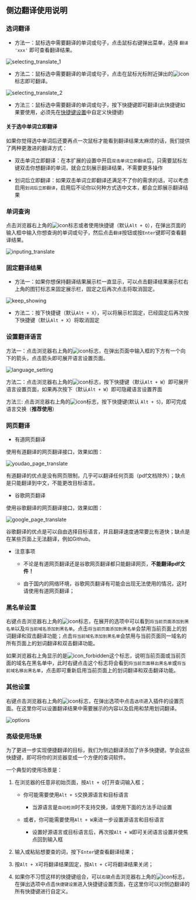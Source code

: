 ## 侧边翻译使用说明

### 选词翻译

* 方法一：鼠标选中需要翻译的单词或句子，点击鼠标右键弹出菜单，选择 `翻译 'xxx'` 即可查看翻译结果。

![selecting_translate_1](../../images/selecting_translate_1.gif)

* 方法二：鼠标选中需要翻译的单词或句子，点击在鼠标光标附近弹出的![icon](../../images/icon.png)标志即可翻译。

![selecting_translate_2](../../images/selecting_translate_2.gif)

* 方法三：鼠标选中需要翻译的单词或句子，按下快捷键即可翻译(此快捷键如果要使用，必须先在[快捷键设置](chrome://extensions/shortcuts)中自定义快捷键)

#### 关于选中单词立即翻译

如果你觉得选中单词后还要再点一次鼠标才能看到翻译结果太麻烦的话，我们提供了两种更激进的翻译方式：

* 双击单词立即翻译：在本扩展的设置中开启`双击单词立即翻译`后，只需要鼠标左键双击你想翻译的单词，就会立刻展示翻译结果，不需要更多操作

* 划词后立即翻译：如果双击单词立即翻译还满足不了你的需求的话，可以考虑启用`划词后立即翻译`，启用后不论你以何种方式选中文本，都会立即展示翻译结果

### 单词查询

点击浏览器右上角的![icon](../../images/icon.png)标志或者使用快捷键（默认`Alt + Q`），在弹出页面的输入框中输入你想查询的单词或句子，然后点击`翻译`按钮或按`Enter`键即可查看翻译结果。

![inputing_translate](../../images/inputing_translate.gif)

### 固定翻译结果

* 方法一：如果你想保持翻译结果展示栏一直显示，可以点击翻译结果展示栏右上角的图钉标志来固定展示栏，固定之后再次点击将取消固定。

![keep_showing](../../images/keep_showing.gif)

* 方法二：按下快捷键（默认`Alt + X`），可以将展示栏固定，已经固定后再次按下快捷键（默认`Alt + X`）将取消固定

### 设置翻译语言

方法一：点击浏览器右上角的![icon](../../images/icon.png)标志，在弹出页面中输入框的下方有一个向下的箭头，点击箭头即可展开语言设置页面。

![language_setting](../../images/language_setting.gif)

方法二：点击浏览器右上角的![icon](../../images/icon.png)标志，按下快捷键（默认`Alt + W`）即可展开语言设置页面，如果再次按下（默认`Alt + W`）即可隐藏语言设置界面

方法三: 点击浏览器右上角的![icon](../../images/icon.png)标志，按下快捷键(默认 `Alt + S`)，即可完成语言交换（__推荐使用__）

### 网页翻译

* 有道网页翻译

使用有道翻译的网页翻译接口，效果如图：

![youdao_page_translate](../../images/youdao_page_translate.gif)

有道翻译的优点是没有网页限制，几乎可以翻译任何页面（pdf文档除外）；缺点是只能翻译到中文，不能更改目标语言。

* 谷歌网页翻译

使用谷歌翻译的网页翻译接口，效果如图：

![google_page_translate](../../images/google_page_translate.gif)

谷歌翻译的优点是可以自由选择目标语言，并且翻译速度通常要比有道快；缺点是在某些页面上无法翻译，例如Github。

* 注意事项

    - 不论是有道网页翻译还是谷歌网页翻译都只能翻译网页，__不能翻译pdf文件！__

    - 由于国内的网络环境，谷歌网页翻译有可能会出现无法使用的情况，这时请使用有道网页翻译；

### 黑名单设置

右键点击浏览器右上角的![icon](../../images/icon.png)标志，在展开的选项中可以看到`将当前页面添加到黑名单`以及`将当前域名添加到黑名单`。点击`将当前页面添加到黑名单`会禁用当前页面上的划词翻译和双击翻译功能；点击`将当前域名添加到黑名单`会禁用与当前页面同一域名的所有页面上的划词翻译和双击翻译功能。

如果浏览器右上角显示的是![icon_forbidden](../../images/icon_forbidden.png)这个标志，说明当前页面或当前页面的域名在黑名单中，此时右键点击这个标志将会看到`将当前页面移出黑名单`或`将当前域名移出黑名单`，点击即可重新启用当前页面上的划词翻译和双击翻译功能。

### 其他设置

右键点击浏览器右上角的![icon](../../images/icon.png)标志，在弹出选项中点击`选项`进入插件的设置页面。在这里你可以设置翻译结果中需要展示的内容以及启用和禁用划词翻译。

![options](../../images/options.gif)

### 高级使用场景

为了更进一步实现便捷翻译的目标，我们为侧边翻译添加了许多快捷键。学会这些快捷键，即可将你的浏览器变成一个方便的查词软件。

一个典型的使用场景是：

1. 在浏览器的任意非初始页面，按`Alt + Q`打开查词输入框；

   * 你可能需要使用`Alt + S`交换源语言和目标语言

       + 当源语言是`自动检测`时不支持交换，请使用下面的方法手动设置

   * 或者，你可能需要使用`Alt + W`来进一步设置源语言和目标语言

       + 设置好源语言或目标语言后，再次按`Alt + W`即可关闭语言设置并使焦点回到输入框

2. 输入或粘贴想要查的词，按下`Enter`键查看翻译结果；

3. 按`Alt + X`可将翻译结果固定，按`Alt + C`可将翻译结果关闭；

4. 如果你不习惯这样的快捷键组合，可以`右键`点击浏览器右上角的![icon](../../images/icon.png)标志，在弹出选项中点击`快捷键设置`进入快捷键设置页面，在这里你可以对侧边翻译的所有快捷键进行自定义。
